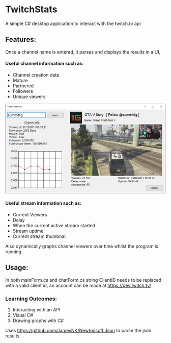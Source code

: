# TwitchStats
A simple C# desktop application to interact with the twitch.tv api

## Features:
Once a channel name is entered, it parses and displays the results in a UI, 
#### Useful channel information such as:
* Channel creation date
* Mature
* Partnered
* Followers
* Unique viewers

![twitchstats](https://github.com/Aaroncunliffe/TwitchStats/blob/master/twitchstats.png?raw=true)

#### Useful stream information such as:
* Current Viewers
* Delay
* When the current active stream started
* Stream uptime
* Current stream thumbnail

Also dynamically graphs channel viewers over time whilst the program is running.

## Usage:
In both mainForm.cs and chatForm.cs string ClientID needs to be replaced with a valid client id, an account can be made at https://dev.twitch.tv/

### Learning Outcomes:
1. Interacting with an API
2. Visual C#
3. Drawing graphs with C#

Uses https://github.com/JamesNK/Newtonsoft.Json to parse the json results
